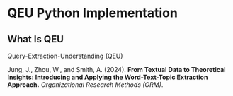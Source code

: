 # QEU Python Implementation

## What Is QEU

Query-Extraction-Understanding (QEU) 


Jung, J., Zhou, W., and Smith, A. (2024). **From Textual Data to Theoretical Insights: Introducing and Applying the Word-Text-Topic Extraction Approach.** *Organizational Research Methods (ORM)*.
